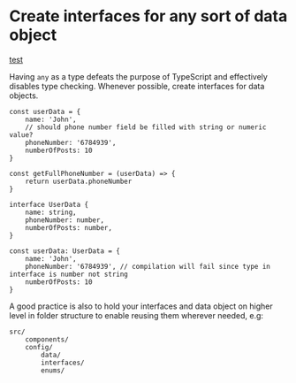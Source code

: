 # Create interfaces for any sort of data object

[test](exit-early-from-if.md)

Having `any` as a type defeats the purpose of TypeScript and effectively disables type checking. Whenever possible, create interfaces for data objects.
```
const userData = {
	name: 'John',
	// should phone number field be filled with string or numeric value?
	phoneNumber: '6784939',
	numberOfPosts: 10
}
	
const getFullPhoneNumber = (userData) => {
	return userData.phoneNumber
}
```

```
interface UserData {
	name: string,
	phoneNumber: number,
	numberOfPosts: number,
}
	
const userData: UserData = {
	name: 'John',
	phoneNumber: '6784939', // compilation will fail since type in interface is number not string
	numberOfPosts: 10
}
```


A good practice is also to hold your interfaces and data object on higher level in folder structure to enable reusing them wherever needed, e.g:


	src/
		components/
		config/
			data/
			interfaces/
			enums/

